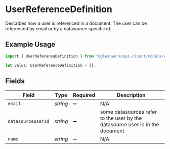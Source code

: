 # UserReferenceDefinition

Describes how a user is referenced in a document. The user can be referenced by email or by a datasource specific id.

## Example Usage

```typescript
import { UserReferenceDefinition } from "@gleanwork/api-client/models/components";

let value: UserReferenceDefinition = {};
```

## Fields

| Field                                                                        | Type                                                                         | Required                                                                     | Description                                                                  |
| ---------------------------------------------------------------------------- | ---------------------------------------------------------------------------- | ---------------------------------------------------------------------------- | ---------------------------------------------------------------------------- |
| `email`                                                                      | *string*                                                                     | :heavy_minus_sign:                                                           | N/A                                                                          |
| `datasourceUserId`                                                           | *string*                                                                     | :heavy_minus_sign:                                                           | some datasources refer to the user by the datasource user id in the document |
| `name`                                                                       | *string*                                                                     | :heavy_minus_sign:                                                           | N/A                                                                          |